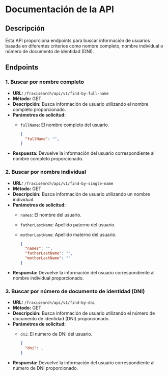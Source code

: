 # Documentación de la API

## Descripción
Esta API proporciona endpoints para buscar información de usuarios basada en diferentes criterios como nombre completo, nombre individual o número de documento de identidad (DNI).

## Endpoints

### 1. Buscar por nombre completo
- **URL:** `/fraxisearch/api/v1/find-by-full-name`
- **Método:** GET
- **Descripción:** Busca información de usuario utilizando el nombre completo proporcionado.
- **Parámetros de solicitud:** 
  - `fullName`: El nombre completo del usuario.

    ```json
    {
      "fullName": "",
    }
    ```
- **Respuesta:** Devuelve la información del usuario correspondiente al nombre completo proporcionado.

### 2. Buscar por nombre individual
- **URL:** `/fraxisearch/api/v1/find-by-single-name`
- **Método:** GET
- **Descripción:** Busca información de usuario utilizando un nombre individual.
- **Parámetros de solicitud:** 
  - `names`: El nombre del usuario.
  - `fatherLastName`: Apellido paterno del usuario.
  - `motherLastName`: Apellido materno del usuario.
  
    ```json
    {
      "names": "",
      "fatherLastName": "",
      "motherLastName": ""
    }
    ```
- **Respuesta:** Devuelve la información del usuario correspondiente al nombre individual proporcionado.

### 3. Buscar por número de documento de identidad (DNI)
- **URL:** `/fraxisearch/api/v1/find-by-dni`
- **Método:** GET
- **Descripción:** Busca información de usuario utilizando el número de documento de identidad (DNI) proporcionado.
- **Parámetros de solicitud:** 
  - `dni`: El número de DNI del usuario.
  
    ```json
    {
      "dni": ,
    }
    ```
- **Respuesta:** Devuelve la información del usuario correspondiente al número de DNI proporcionado.
